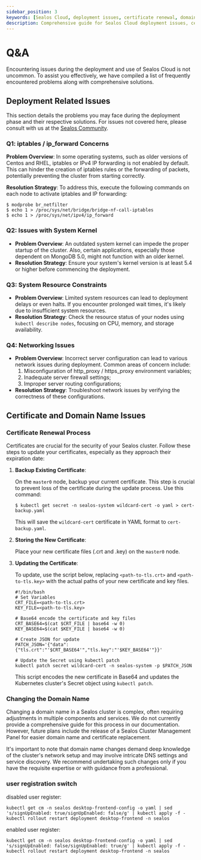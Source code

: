 ```yaml
---
sidebar_position: 3
keywords: [Sealos Cloud, deployment issues, certificate renewal, domain name change, user registration, kubernetes cluster, iptables, system kernel, networking, resource constraints]
description: Comprehensive guide for Sealos Cloud deployment issues, certificate management, and user registration. Includes solutions for common problems and step-by-step instructions for system administrators.
---
```


# Q&A

Encountering issues during the deployment and use of Sealos Cloud is not uncommon. To assist you effectively, we have
compiled a list of frequently encountered problems along with comprehensive solutions.

## Deployment Related Issues

This section details the problems you may face during the deployment phase and their respective solutions. For issues
not covered here, please consult with us at the [Sealos Community](https://github.com/labring/sealos/discussions).

### Q1: iptables / ip_forward Concerns

**Problem Overview**: In some operating systems, such as older versions of Centos and RHEL, iptables or IPv4 IP
forwarding is not enabled by default. This can hinder the creation of iptables rules or the forwarding of packets,
potentially preventing the cluster from starting correctly.

**Resolution Strategy**: To address this, execute the following commands on each node to activate iptables and IP
forwarding:

```shell
$ modprobe br_netfilter
$ echo 1 > /proc/sys/net/bridge/bridge-nf-call-iptables
$ echo 1 > /proc/sys/net/ipv4/ip_forward
```

### Q2: Issues with System Kernel

- **Problem Overview**: An outdated system kernel can impede the proper startup of the cluster. Also, certain
  applications, especially those dependent on MongoDB 5.0, might not function with an older kernel.
- **Resolution Strategy**: Ensure your system's kernel version is at least 5.4 or higher before commencing the
  deployment.

### Q3: System Resource Constraints

- **Problem Overview**: Limited system resources can lead to deployment delays or even halts. If you encounter prolonged
  wait times, it's likely due to insufficient system resources.
- **Resolution Strategy**: Check the resource status of your nodes using `kubectl describe nodes`, focusing on CPU,
  memory, and storage availability.

### Q4: Networking Issues

- **Problem Overview**: Incorrect server configuration can lead to various network issues during deployment. Common
  areas of concern include:
    1. Misconfiguration of http_proxy / https_proxy environment variables;
    2. Inadequate server firewall settings;
    3. Improper server routing configurations;
- **Resolution Strategy**: Troubleshoot network issues by verifying the correctness of these configurations.

## Certificate and Domain Name Issues

### Certificate Renewal Process

Certificates are crucial for the security of your Sealos cluster. Follow these steps to update your certificates,
especially as they approach their expiration date:

1. **Backup Existing Certificate**:

   On the `master0` node, backup your current certificate. This step is crucial to prevent loss of the certificate
   during the update process. Use this command:

   ```shell
   $ kubectl get secret -n sealos-system wildcard-cert -o yaml > cert-backup.yaml
   ```

   This will save the `wildcard-cert` certificate in YAML format to `cert-backup.yaml`.

2. **Storing the New Certificate**:

   Place your new certificate files (.crt and .key) on the `master0` node.

3. **Updating the Certificate**:

   To update, use the script below, replacing `<path-to-tls.crt>` and `<path-to-tls.key>` with the actual paths of your
   new certificate and key files.

   ```shell
   #!/bin/bash 
   # Set Variables
   CRT_FILE=<path-to-tls.crt>
   KEY_FILE=<path-to-tls.key>
   
   # Base64 encode the certificate and key files
   CRT_BASE64=$(cat $CRT_FILE | base64 -w 0)
   KEY_BASE64=$(cat $KEY_FILE | base64 -w 0)
   
   # Create JSON for update
   PATCH_JSON='{"data":{"tls.crt":"'$CRT_BASE64'","tls.key":"'$KEY_BASE64'"}}'
   
   # Update the Secret using kubectl patch
   kubectl patch secret wildcard-cert -n sealos-system -p $PATCH_JSON
   ```

   This script encodes the new certificate in Base64 and updates the Kubernetes cluster's Secret object using
   `kubectl patch`.

### Changing the Domain Name

Changing a domain name in a Sealos cluster is complex, often requiring adjustments in multiple components and services.
We do not currently provide a comprehensive guide for this process in our documentation. However, future plans include
the release of a Sealos Cluster Management Panel for easier domain name and certificate replacement.

It's important to note that domain name changes demand deep knowledge of the cluster's network setup and may involve
intricate DNS settings and service discovery. We recommend undertaking such changes only if you have the requisite
expertise or with guidance from a professional.

### user registration switch

disabled user register:

```shell
kubectl get cm -n sealos desktop-frontend-config -o yaml | sed 's/signUpEnabled: true/signUpEnabled: false/g' | kubectl apply -f -
kubectl rollout restart deployment desktop-frontend -n sealos
```

enabled user register:

```shell
kubectl get cm -n sealos desktop-frontend-config -o yaml | sed 's/signUpEnabled: false/signUpEnabled: true/g' | kubectl apply -f -
kubectl rollout restart deployment desktop-frontend -n sealos
```
